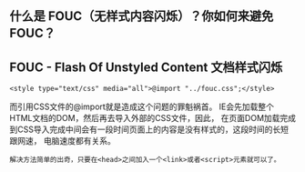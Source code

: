 ## 什么是 FOUC（无样式内容闪烁）？你如何来避免 FOUC？

## FOUC - Flash Of Unstyled Content 文档样式闪烁

    <style type="text/css" media="all">@import "../fouc.css";</style> 

而引用CSS文件的@import就是造成这个问题的罪魁祸首。
IE会先加载整个HTML文档的DOM，然后再去导入外部的CSS文件，因此，
在页面DOM加载完成到CSS导入完成中间会有一段时间页面上的内容是没有样式的，这段时间的长短跟网速，
电脑速度都有关系。

    解决方法简单的出奇，只要在<head>之间加入一个<link>或者<script>元素就可以了。
